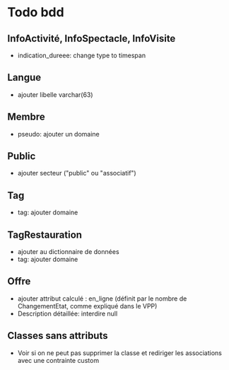 # Todo bdd

## InfoActivité, InfoSpectacle, InfoVisite

- indication_dureee: change type to timespan

## Langue

- ajouter libelle varchar(63)

## Membre

- pseudo: ajouter un domaine

## Public

- ajouter secteur ("public" ou "associatif")

## Tag

- tag: ajouter domaine

## TagRestauration

- ajouter au dictionnaire de données
- tag: ajouter domaine

## Offre

- ajouter attribut calculé : en_ligne (définit par le nombre de ChangementEtat, comme expliqué dans le VPP)
- Description détaillée: interdire null

## Classes sans attributs

- Voir si on ne peut pas supprimer la classe et rediriger les associations avec une contrainte custom
